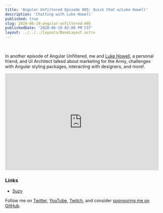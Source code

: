 ```yaml
---
title: 'Angular Unfiltered Episode 005: Quick Chat w/Luke Howell'
description: 'Chatting with Luke Howell'
published: true
slug: 2020-06-19-angular-unfiltered-005
publishedDate: '2020-06-19 02:00 PM CST'
layout: ../../../layouts/BaseLayout.astro
---
```


<br/>

In another episode of Angular Unfiltered, me and [Luke Howell](https://twitter.com/LukeHowellDev), a personal friend, and UI Architect talked about marketing for the Army, challenges with Angular styling packages, interacting with designers, and more!.

<div class="flex justify-center">
  <iframe width="500" height="315" src="https://www.youtube.com/embed/jufm4PoLgUs" frameborder="0" allow="accelerometer; autoplay; encrypted-media; gyroscope; picture-in-picture" allowfullscreen></iframe>
</div>

### Links

- [Suzy](https://suzy.com)

Follow me on [Twitter](https://twitter.com/brandontroberts), [YouTube](https://youtube.com/brandonrobertsdev), [Twitch](https://twitch.tv/brandontroberts), and consider [sponsoring me on GitHub](https://github.com/sponsors/brandonroberts).
